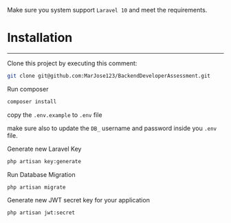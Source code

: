 Make sure you system support `Laravel 10` and meet the requirements.

# Installation

---

Clone this project by executing this comment:
```bash
git clone git@github.com:MarJose123/BackendDeveloperAssessment.git
```

Run composer
```bash
composer install
```
copy the `.env.example` to `.env` file

make sure also to update the `DB_` username and password inside you `.env` file.

Generate new Laravel Key
```bash
php artisan key:generate
```

Run Database Migration
```bash
php artisan migrate
```

Generate new JWT secret key for your application
```bash
php artisan jwt:secret
```

